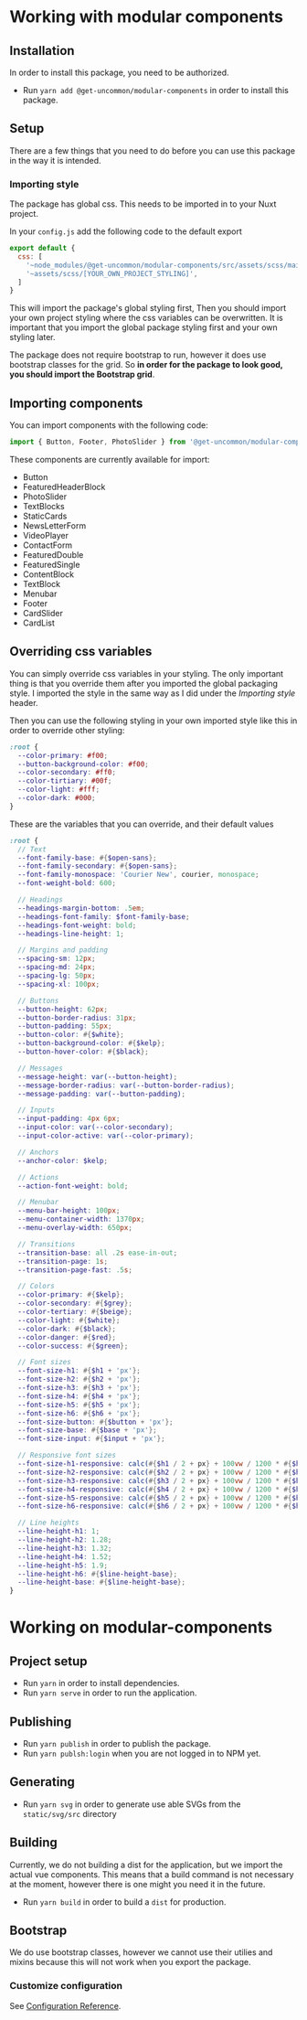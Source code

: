 # Working with modular components

## Installation
In order to install this package, you need to be authorized.
- Run `yarn add @get-uncommon/modular-components` in order to install this package.

## Setup
There are a few things that you need to do before you can use this package in the way it is intended.

### Importing style
The package has global css. This needs to be imported in to your Nuxt project.

In your `config.js` add the following code to the default export
```javascript
export default {
  css: [
    '~node_modules/@get-uncommon/modular-components/src/assets/scss/main.scss',
    '~assets/scss/[YOUR_OWN_PROJECT_STYLING]',
  ]
}
```
This will import the package's global styling first, Then you should import your own project styling where the css variables can be overwritten. It is important that you import the global package styling first and your own styling later.

The package does not require bootstrap to run, however it does use bootstrap classes for the grid. So **in order for the package to look good, you should import the Bootstrap grid**.

## Importing components
You can import components with the following code:
```javascript
import { Button, Footer, PhotoSlider } from '@get-uncommon/modular-components/src/components/index.vue';
```
These components are currently available for import:
- Button
- FeaturedHeaderBlock
- PhotoSlider
- TextBlocks
- StaticCards
- NewsLetterForm
- VideoPlayer
- ContactForm
- FeaturedDouble
- FeaturedSingle
- ContentBlock
- TextBlock
- Menubar
- Footer
- CardSlider
- CardList

## Overriding css variables
You can simply override css variables in your styling. The only important thing is that you override them after you imported the global packaging style. I imported the style in the same way as I did under the *Importing style* header.

Then you can use the following styling in your own imported style like this in order to override other styling:

```scss
:root {
  --color-primary: #f00;
  --button-background-color: #f00;
  --color-secondary: #ff0;
  --color-tirtiary: #00f;
  --color-light: #fff;
  --color-dark: #000;
}
```

These are the variables that you can override, and their default values
```scss
:root {
  // Text
  --font-family-base: #{$open-sans};
  --font-family-secondary: #{$open-sans};
  --font-family-monospace: 'Courier New', courier, monospace;
  --font-weight-bold: 600;

  // Headings
  --headings-margin-bottom: .5em;
  --headings-font-family: $font-family-base;
  --headings-font-weight: bold;
  --headings-line-height: 1;

  // Margins and padding
  --spacing-sm: 12px;
  --spacing-md: 24px;
  --spacing-lg: 50px;
  --spacing-xl: 100px;

  // Buttons
  --button-height: 62px;
  --button-border-radius: 31px;
  --button-padding: 55px;
  --button-color: #{$white};
  --button-background-color: #{$kelp};
  --button-hover-color: #{$black};

  // Messages
  --message-height: var(--button-height);
  --message-border-radius: var(--button-border-radius);
  --message-padding: var(--button-padding);

  // Inputs
  --input-padding: 4px 6px;
  --input-color: var(--color-secondary);
  --input-color-active: var(--color-primary);

  // Anchors
  --anchor-color: $kelp;

  // Actions
  --action-font-weight: bold;

  // Menubar
  --menu-bar-height: 100px;
  --menu-container-width: 1370px;
  --menu-overlay-width: 650px;

  // Transitions
  --transition-base: all .2s ease-in-out;
  --transition-page: 1s;
  --transition-page-fast: .5s;

  // Colors
  --color-primary: #{$kelp};
  --color-secondary: #{$grey};
  --color-tertiary: #{$beige};
  --color-light: #{$white};
  --color-dark: #{$black};
  --color-danger: #{$red};
  --color-success: #{$green};

  // Font sizes
  --font-size-h1: #{$h1 + 'px'};
  --font-size-h2: #{$h2 + 'px'};
  --font-size-h3: #{$h3 + 'px'};
  --font-size-h4: #{$h4 + 'px'};
  --font-size-h5: #{$h5 + 'px'};
  --font-size-h6: #{$h6 + 'px'};
  --font-size-button: #{$button + 'px'};
  --font-size-base: #{$base + 'px'};
  --font-size-input: #{$input + 'px'};

  // Responsive font sizes
  --font-size-h1-responsive: calc(#{$h1 / 2 + px} + 100vw / 1200 * #{$h1} / 2);
  --font-size-h2-responsive: calc(#{$h2 / 2 + px} + 100vw / 1200 * #{$h2} / 2);
  --font-size-h3-responsive: calc(#{$h3 / 2 + px} + 100vw / 1200 * #{$h3} / 2);
  --font-size-h4-responsive: calc(#{$h4 / 2 + px} + 100vw / 1200 * #{$h4} / 2);
  --font-size-h5-responsive: calc(#{$h5 / 2 + px} + 100vw / 1200 * #{$h5} / 2);
  --font-size-h6-responsive: calc(#{$h6 / 2 + px} + 100vw / 1200 * #{$h6} / 2);

  // Line heights
  --line-height-h1: 1;
  --line-height-h2: 1.28;
  --line-height-h3: 1.32;
  --line-height-h4: 1.52;
  --line-height-h5: 1.9;
  --line-height-h6: #{$line-height-base};
  --line-height-base: #{$line-height-base};
}
```

# Working on modular-components

## Project setup
- Run `yarn` in order to install dependencies.
- Run `yarn serve` in order to run the application.

## Publishing
- Run `yarn publish` in order to publish the package.
- Run `yarn publsh:login` when you are not logged in to NPM yet.

## Generating
- Run `yarn svg` in order to generate use able SVGs from the `static/svg/src` directory 

## Building
Currently, we do not building a dist for the application, but we import the actual vue components. This means that a build command is not necessary at the moment, however there is one might you need it in the future.
- Run `yarn build` in order to build a `dist` for production.

## Bootstrap
We do use bootstrap classes, however we cannot use their utilies and mixins because this will not work when you export the package.

### Customize configuration
See [Configuration Reference](https://cli.vuejs.org/config/).
